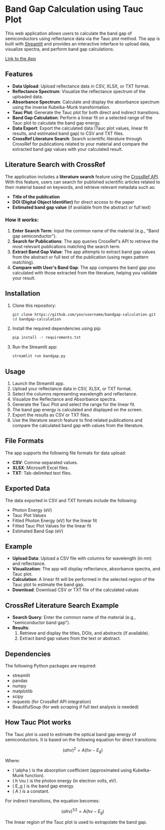 # Band Gap Calculation using Tauc Plot

This web application allows users to calculate the band gap of semiconductors using reflectance data via the Tauc plot method. The app is built with [Streamlit](https://streamlit.io/) and provides an interactive interface to upload data, visualize spectra, and perform band gap calculations.

[Link to the App](https://app-tauc-plot-jcnkr6edgwkuumfqgk52qj.streamlit.app/)

## Features

- **Data Upload**: Upload reflectance data in CSV, XLSX, or TXT format.
- **Reflectance Spectrum**: Visualize the reflectance spectrum of the uploaded data.
- **Absorbance Spectrum**: Calculate and display the absorbance spectrum using the inverse Kubelka-Munk transformation.
- **Tauc Plot**: Generate the Tauc plot for both direct and indirect transitions.
- **Band Gap Calculation**: Perform a linear fit on a selected range of the Tauc plot to calculate the band gap energy.
- **Data Export**: Export the calculated data (Tauc plot values, linear fit results, and estimated band gap) to CSV and TXT files.
- **CrossRef Literature Search**: Search scientific literature through CrossRef for publications related to your material and compare the extracted band gap values with your calculated result.

## Literature Search with CrossRef

The application includes a **literature search** feature using the [CrossRef API](https://www.crossref.org/services/metadata-delivery/rest-api/). With this feature, users can search for published scientific articles related to their material based on keywords, and retrieve relevant metadata such as:

- **Title of the publication**
- **DOI (Digital Object Identifier)** for direct access to the paper
- **Estimated band gap value** (if available from the abstract or full text)

### How it works:

1. **Enter Search Term**: Input the common name of the material (e.g., "Band gap semiconductor").
2. **Search for Publications**: The app queries CrossRef's API to retrieve the most relevant publications matching the search term.
3. **Extract Band Gap Value**: The app attempts to extract band gap values from the abstract or full text of the publication (using regex pattern matching).
4. **Compare with User's Band Gap**: The app compares the band gap you calculated with those extracted from the literature, helping you validate your result.

## Installation

1. Clone this repository:
   ```bash
   git clone https://github.com/yourusername/bandgap-calculation.git
   cd bandgap-calculation
2. Install the required dependencies using pip:
   ```bash
   pip install -r requirements.txt
3. Run the Streamlit app:
   ```bash
   streamlit run bandgap.py

## Usage

1. Launch the Streamlit app.
2. Upload your reflectance data in CSV, XLSX, or TXT format.
3. Select the columns representing wavelength and reflectance.
4. Visualize the Reflectance and Absorbance spectra.
5. Generate the Tauc Plot and select the range for the linear fit.
6. The band gap energy is calculated and displayed on the screen.
7. Export the results as CSV or TXT files.
8. Use the literature search feature to find related publications and compare the calculated band gap with values from the literature.

## File Formats

The app supports the following file formats for data upload:

- **CSV**: Comma-separated values.
- **XLSX**: Microsoft Excel files.
- **TXT**: Tab-delimited text files.

## Exported Data

The data exported in CSV and TXT formats include the following:

- Photon Energy (eV)
- Tauc Plot Values
- Fitted Photon Energy (eV) for the linear fit
- Fitted Tauc Plot Values for the linear fit
- Estimated Band Gap (eV)

## Example

- **Upload Data**: Upload a CSV file with columns for wavelength (in nm) and reflectance.
- **Visualization**: The app will display reflectance, absorbance spectra, and Tauc plot.
- **Calculation**: A linear fit will be performed in the selected region of the Tauc plot to estimate the band gap.
- **Download**: Download CSV or TXT file of the calculated values

## CrossRef Literature Search Example
- **Search Query**: Enter the common name of the material (e.g., "semiconductor band gap").
- **Results**:
   1. Retrieve and display the titles, DOIs, and abstracts (if available).
   2. Extract band gap values from the text or abstract.

## Dependencies

The following Python packages are required:

- streamlit
- pandas
- numpy
- matplotlib
- scipy
- requests (for CrossRef API integration)
- BeautifulSoup (for web scraping if full text analysis is needed)

## How Tauc Plot works

The Tauc plot is used to estimate the optical band gap energy of semiconductors. It is based on the following equation for direct transitions:

$$
(\alpha h \nu)^2 = A(h \nu - E_g)
$$

Where:
- \( \alpha \) is the absorption coefficient (approximated using Kubelka-Munk function).
- \( h \nu \) is the photon energy (in electron volts, eV).
- \( E_g \) is the band gap energy.
- \( A \) is a constant.

For indirect transitions, the equation becomes:

$$
(\alpha h \nu)^{1/2} = A(h \nu - E_g)
$$

The linear region of the Tauc plot is used to extrapolate the band gap.
